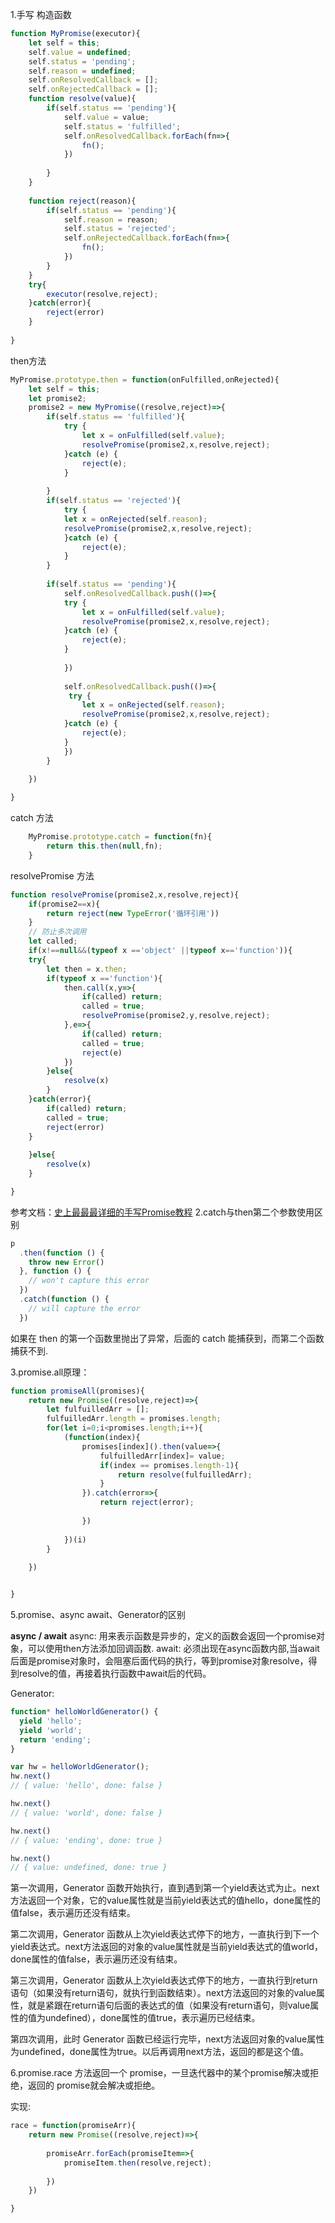 1.手写
构造函数
```javascript
function MyPromise(executor){
    let self = this;
    self.value = undefined;
    self.status = 'pending';
    self.reason = undefined;
    self.onResolvedCallback = [];
    self.onRejectedCallback = [];
    function resolve(value){
        if(self.status == 'pending'){
            self.value = value;
            self.status = 'fulfilled';
            self.onResolvedCallback.forEach(fn=>{
                fn();
            })
        
        }
    }
    
    function reject(reason){
        if(self.status == 'pending'){
            self.reason = reason;
            self.status = 'rejected';
            self.onRejectedCallback.forEach(fn=>{
                fn();
            })
        }
    }
    try{
        executor(resolve,reject);
    }catch(error){
        reject(error)
    }
    
}
```
then方法
```javascript
MyPromise.prototype.then = function(onFulfilled,onRejected){
    let self = this;
    let promise2;
    promise2 = new MyPromise((resolve,reject)=>{
        if(self.status == 'fulfilled'){
            try {
                let x = onFulfilled(self.value);
                resolvePromise(promise2,x,resolve,reject);
            }catch (e) {
                reject(e);
            }
        
        }
        if(self.status == 'rejected'){
            try {
            let x = onRejected(self.reason);
            resolvePromise(promise2,x,resolve,reject);
            }catch (e) {
                reject(e);
            }
        }
        
        if(self.status == 'pending'){
            self.onResolvedCallback.push(()=>{
            try {
                let x = onFulfilled(self.value);
                resolvePromise(promise2,x,resolve,reject);
            }catch (e) {
                reject(e);
            }
            
            })
        
            self.onResolvedCallback.push(()=>{
             try {
                let x = onRejected(self.reason);
                resolvePromise(promise2,x,resolve,reject);
            }catch (e) {
                reject(e);
            }
            })
        }
    
    })

} 
```
catch 方法
```javascript
    MyPromise.prototype.catch = function(fn){
        return this.then(null,fn);
    }
```
resolvePromise 方法
```javascript
function resolvePromise(promise2,x,resolve,reject){
    if(promise2==x){
        return reject(new TypeError('循环引用')) 
    }
    // 防止多次调用
    let called;
    if(x!==null&&(typeof x =='object' ||typeof x=='function')){
    try{
        let then = x.then;
        if(typeof x =='function'){
            then.call(x,y=>{
                if(called) return;
                called = true;
                resolvePromise(promise2,y,resolve,reject);
            },e=>{
                if(called) return;
                called = true;
                reject(e)
            })
        }else{
            resolve(x)
        }
    }catch(error){
        if(called) return;
        called = true;
        reject(error)
    }
    
    }else{
        resolve(x)
    }

}
```
参考文档：[史上最最最详细的手写Promise教程](https://my.oschina.net/u/2436852/blog/1837552)
2.catch与then第二个参数使用区别
```javascript
p
  .then(function () {
    throw new Error()
  }, function () {
    // won't capture this error
  })
  .catch(function () {
    // will capture the error
  })
```
如果在 then 的第一个函数里抛出了异常，后面的 catch 能捕获到，而第二个函数捕获不到.

3.promise.all原理：

```javascript
function promiseAll(promises){
    return new Promise((resolve,reject)=>{
        let fulfuilledArr = [];
        fulfuilledArr.length = promises.length;
        for(let i=0;i<promises.length;i++){
            (function(index){
                promises[index]().then(value=>{
                    fulfuilledArr[index]= value;
                    if(index == promises.length-1){
                        return resolve(fulfuilledArr);
                    }
                }).catch(error=>{
                    return reject(error);
        
                })
            
            })(i)
        }
    
    })


}

```
5.promise、async await、Generator的区别

**async / await**
async:
用来表示函数是异步的，定义的函数会返回一个promise对象，可以使用then方法添加回调函数.
await:
必须出现在async函数内部,当await 后面是promise对象时，会阻塞后面代码的执行，等到promise对象resolve，得到resolve的值，再接着执行函数中await后的代码。

Generator:
```javascript
function* helloWorldGenerator() {
  yield 'hello';
  yield 'world';
  return 'ending';
}

var hw = helloWorldGenerator();
hw.next()
// { value: 'hello', done: false }

hw.next()
// { value: 'world', done: false }

hw.next()
// { value: 'ending', done: true }

hw.next()
// { value: undefined, done: true }
```
第一次调用，Generator 函数开始执行，直到遇到第一个yield表达式为止。next方法返回一个对象，它的value属性就是当前yield表达式的值hello，done属性的值false，表示遍历还没有结束。

第二次调用，Generator 函数从上次yield表达式停下的地方，一直执行到下一个yield表达式。next方法返回的对象的value属性就是当前yield表达式的值world，done属性的值false，表示遍历还没有结束。

第三次调用，Generator 函数从上次yield表达式停下的地方，一直执行到return语句（如果没有return语句，就执行到函数结束）。next方法返回的对象的value属性，就是紧跟在return语句后面的表达式的值（如果没有return语句，则value属性的值为undefined），done属性的值true，表示遍历已经结束。

第四次调用，此时 Generator 函数已经运行完毕，next方法返回对象的value属性为undefined，done属性为true。以后再调用next方法，返回的都是这个值。

6.promise.race
方法返回一个 promise，一旦迭代器中的某个promise解决或拒绝，返回的 promise就会解决或拒绝。

实现:
```javascript
race = function(promiseArr){
    return new Promise((resolve,reject)=>{
        
        promiseArr.forEach(promiseItem=>{
            promiseItem.then(resolve,reject);
        
        })
    })

}

```




